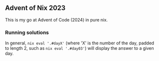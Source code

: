 ## Advent of Nix 2023

This is my go at Advent of Code (2024) in pure nix.

### Running solutions

In general, `nix eval '.#dayX'` (where 'X' is the number of the day, padded to
length 2, such as `nix eval '.#day03'`) will display the answer to a given day.
